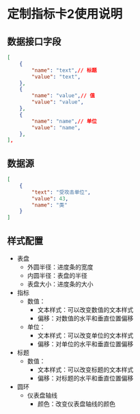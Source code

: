 # 定制指标卡2使用说明

## 数据接口字段

```json
[
    {
        "name": "text",// 标题
        "value": "text",
    },
    {
        "name": "value",// 值
        "value": "value",
    },
    {
        "name": "name",// 单位
        "value": "name",
    },
],
```

## 数据源

```json
[
    {
        "text": "受攻击单位",
        "value": 43,
        "name": "类"
    }
]
```



## 样式配置

- 表盘
  - 外圆半径：进度条的宽度
  - 内圆半径：表盘的半径
  - 表盘大小：进度条的大小
- 指标
  - 数值：
    - 文本样式：可以改变数值的文本样式
    - 偏移：对数值的水平和垂直位置偏移
  - 单位：
    - 文本样式：可以改变单位的文本样式
    - 偏移：对单位的水平和垂直位置偏移
- 标题
  - 数值：
    - 文本样式：可以改变标题的文本样式
    - 偏移：对标题的水平和垂直位置偏移
- 圆环
  - 仪表盘轴线
    - 颜色：改变仪表盘轴线的颜色
